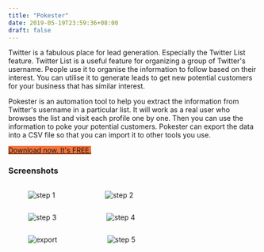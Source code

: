```yaml
---
title: "Pokester"
date: 2019-05-19T23:59:36+08:00
draft: false
---
```

Twitter is a fabulous place for lead generation. Especially the Twitter List feature. Twitter List is a useful feature for organizing a group of Twitter's username. People use it to organise the information to follow based on their interest. You can utilise it to generate leads to get new potential customers for your business that has similar interest.

Pokester is an automation tool to help you extract the information from Twitter's username in a particular list. It will work as a real user who browses the list and visit each profile one by one. Then you can use the information to poke your potential customers. Pokester can export the data into a CSV file so that you can import it to other tools you use.  

<a class="button cta is-large primary-btn raised is-clear" style="background-color: #F4733B; border: none; margin: 10px 0;" href="http://eepurl.com/gsOqML">Download now. It's FREE.</a>

### Screenshots

<div class="columns">
    <figure class="column image">
        <img src="/pokester_images/step-1.PNG" alt="step 1" />
    </figure>
    <figure class="column image">
        <img src="/pokester_images/step-2.PNG" alt="step 2" />
    </figure>
</div>
<div class="columns">
    <figure class="column image">
        <img src="/pokester_images/step-3.PNG" alt="step 3" />
    </figure>
    <figure class="column image">
        <img src="/pokester_images/step-4.PNG" alt="step 4" />
    </figure>
</div>
<div class="columns">
    <figure class="column image">
        <img src="/pokester_images/export.PNG" alt="export" />
    </figure>
    <figure class="column image">
        <img src="/pokester_images/step-5.PNG" alt="step 5" />
    </figure>
</div>
